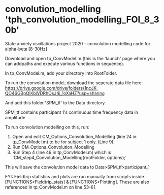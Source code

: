 # convolution_modelling 'tph_convolution_modelling_FOI_8_30b'
State anxiety oscillations project 2020 - convolution modelling code for alpha-beta [8-30Hz]

Download and open tp_ConvModel.m (this is the 'launch' page where you can addpaths and execute various functions in sequence). 

In tp_ConvModel.m,  add your directory into RootFolder. 

To run the convolution model, download the seperate data file here: https://drive.google.com/drive/folders/1ncJK-QO46GBpQIKbWDRhOsJ4j_1oXaHZ?usp=sharing

And add this folder 'SPM_tf' to the Data directory. 

SPM_tf contains participant 1's continuous time frequency data in amplitude.

To run convolution modelling on this, run:

1) Open and edit CM_Options_Convolution_Modelling (line 24 in tp_ConvModel.m) to be for subject 1 only. (Line 9). 
2) Run CM_Options_Convolution_Modelling
3) Run Step 4 (line 49 in tp_ConvModel.m) which is 'CM_step4_Convolution_Modelling(rootFolder, options);'

This will save the convolution model data to Data>SPM_tf>participant_1

FYI: Fieldtrip statistics and plots are run manually from scripts inside [FUNCTIONS>Fieldtrip_stats] & [FUNCTIONS>Plotting]. These are also referenced in tp_ConvModel.m on line 53-61. 
